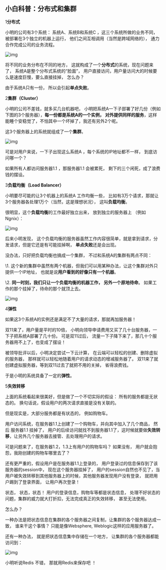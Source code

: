 ## 小白科普：分布式和集群

1**分布式**



小明的公司有3个系统： 系统A、系统B和系统C ，这三个系统所做的业务不同，被部署在3个独立的机器上运行， 他们之间互相调用（当然是跨域网络的）， 通力合作完成公司的业务流程。



![img](http://mmbiz.qpic.cn/mmbiz_png/KyXfCrME6ULpErm3bCbn30sq8xsn46BFhXtUCFW7MwPG6kr0zr8ZngNpTOx4y60PlC33qPcL0tKj2aRE28IdYA/640?wx_fmt=png&tp=webp&wxfrom=5&wx_lazy=1&wx_co=1)

将不同的业务分布在不同的地方， 这就构成了一个**分布式**的系统，现在问题来了， 系统A是整个分布式系统的“脸面”， 用户直接访问，用户量访问大的时候要么是速度巨慢，要么直接挂掉， 怎么办？ 



由于系统A只有一份， 所以会引起**单点失败**。



2**集群（Cluster）**



小明的公司不差钱，就多买几台机器吧， 小明把系统A一下子部署了好几份（例如下图的3个服务器），**每一份都是系统A的一个实例， 对外提供同样的服务**，这样能睡个安稳觉了，不怕其中一个坏掉了，我还有另外2个呢。  



这3个服务器上的系统就组成了一个**集群**。



![img](http://mmbiz.qpic.cn/mmbiz_png/KyXfCrME6ULpErm3bCbn30sq8xsn46BFe5XJCeNesXTI9jahY98maGasmibkvhwJmqbjhkaia3ZgbqCBLMDliaLsg/640?wx_fmt=png&tp=webp&wxfrom=5&wx_lazy=1&wx_co=1)



可是对用户来说，一下子出现这么系统A ，每个系统的IP地址都不一样，  到底访问哪一个？ 



如果所有人都访问服务器1.1 ，那服务器1.1 会被累死， 剩下的三个闲死，成了浪费钱的摆设。



3**负载均衡（Load Balancer）**



小明要尽可能的让3个机器上的系统A 工作均衡一些， 比如有3万个请求，那就让3个服务器各处理1万个（当然，这是理想状况）， 这叫**负载均衡**。  



很明显，这个**负载均衡**的工作最好独立出来， 放到独立的服务器上 （例如Ngnix）：

![img](http://mmbiz.qpic.cn/mmbiz_png/KyXfCrME6ULpErm3bCbn30sq8xsn46BFWW8744hJlXFhZnebBNC6xR3MEkiaLnicaeCln3fH2UiaPwY6OjvQkV6bg/640?wx_fmt=png&tp=webp&wxfrom=5&wx_lazy=1&wx_co=1)

后来小明发现， 这个负载均衡的服务器虽然工作内容很简单，就是拿到请求，分发请求，但是它还是有可能挂掉啊， **单点失败**还是会出现。



没办法，只好把负载均衡也搞成一个集群， 不过和系统A的集群有两点不同：



\1.  这个新的集群中虽然有两个机器，但我们可以用某种办法，让这个集群对外只提供一个IP地址， 也就是说**用户看到的好像只有一个机器**。

\2. **同一时刻，我们只让一个负载均衡的机器工作， 另外一个原地待命**。 如果工作的那个挂掉了，待命的那个就顶上去。



![img](http://mmbiz.qpic.cn/mmbiz_png/KyXfCrME6ULpErm3bCbn30sq8xsn46BFWA4TFwgrJxhQQxaLicHdRRy5q6XBN6gr5JfDWC5CNu0lPA0rrFeOJaA/640?wx_fmt=png&tp=webp&wxfrom=5&wx_lazy=1&wx_co=1)



4**弹性**



如果这3个系统A的实例还是满足不了大量的请求，那就再加服务器！ 



双11来了，用户量是平时的10倍， 小明向领导申请费用又买了几十台服务器，一下子把系统A部署了几十份。  可是双11过后， 流量一下子降下来了，那几十个服务器用不上了，也变成了摆设！



被领导批评以后，小明决定尝试一下云计算，  在云端可以轻松的创建、删除虚拟的服务器， 那样就可以轻松地随着用户的请求动态的增减服务器了。  双11来了就创建虚拟服务器，等到双11过去了就把不用的关掉， 省得浪费钱。 



于是小明的系统具备了一定的**弹性**。



5**失效转移**



上面的系统看起来很美好，但是做了一个不切实际的假设： 所有的服务都是无状态的。 换句话说，假设用户的两次请求直接是没有关联的。



但是现实是，大部分服务都是有状态的， 例如购物车。



用户访问系统，在服务器1.1上创建了一个购物车，并向其中加入了几个商品， 然后 服务器1.1 挂掉了， 用户的后续访问就找不到服务器1.1了，这时候就要做**失效转移**，让另外几个服务器去接管、去处理用户的请求。



可是问题来了，在服务器1.2，1.3上有用户的购物车吗？  如果没有， 用户就会抱怨，我刚创建的购物车哪里去了？



还有更严重的，假设用户是在服务器1.1上登录的， 用户登录过的信息保存到了该服务器的session中， 现在这个服务器挂掉了， 用户的session自然也不见了，当用户被失效转移到其他服务器上的时候，其他服务器发现用户没有登录， 就把用户踢到了登录界面， 让用户再次登录！



状态， 状态，状态！ 用户的登录信息，购物车等都是状态信息，  处理不好状态的问题，集群的威力就大打折扣，无法完成真正的失效转移， 甚至无法使用。



怎么办？  



一种办法是把状态信息在集群的各个服务器之间复制，让集群的各个服务器达成一致，  谁来干这个事情？ 只能是像Websphere, Weblogic这样的应用服务器了。 



还有一种办法， 就是把状态信息集中存储在一个地方， 让集群的各个服务器都能访问到：



![img](http://mmbiz.qpic.cn/mmbiz_png/KyXfCrME6ULpErm3bCbn30sq8xsn46BF97iaCK2D1G48icaY1r4MCqPJfaUHxWWYoRr6JwNJaXjIKj9ooZiaE4Lbg/640?wx_fmt=png&tp=webp&wxfrom=5&wx_lazy=1&wx_co=1)



小明听说Redis 不错， 那就用Redis来保存吧 ！